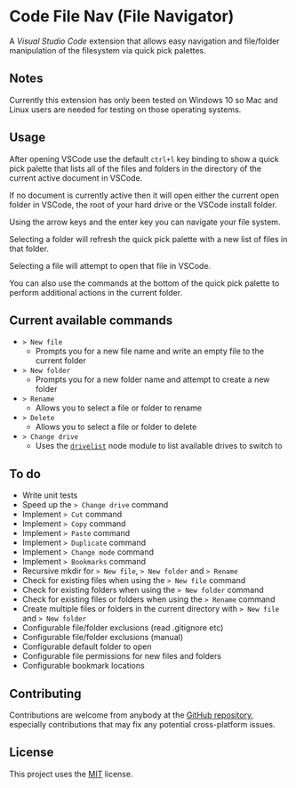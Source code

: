 # Code File Nav (File Navigator)

A _Visual Studio Code_ extension that allows easy navigation and file/folder manipulation of the filesystem via quick pick palettes.

## Notes

Currently this extension has only been tested on Windows 10 so Mac and Linux users are needed for testing on those operating systems.

## Usage

After opening VSCode use the default `ctrl+l` key binding to show a quick pick palette that lists all of the files and folders in the directory of the current active document in VSCode.

If no document is currently active then it will open either the current open folder in VSCode, the root of your hard drive or the VSCode install folder.

Using the arrow keys and the enter key you can navigate your file system.

Selecting a folder will refresh the quick pick palette with a new list of files in that folder.

Selecting a file will attempt to open that file in VSCode.

You can also use the commands at the bottom of the quick pick palette to perform additional actions in the current folder.

## Current available commands

- `> New file`
  - Prompts you for a new file name and write an empty file to the current folder
- `> New folder`
  - Prompts you for a new folder name and attempt to create a new folder
- `> Rename`
  - Allows you to select a file or folder to rename
- `> Delete`
  - Allows you to select a file or folder to delete
- `> Change drive`
  - Uses the [`drivelist`][drivelist-github] node module to list available drives to switch to

## To do

- Write unit tests
- Speed up the `> Change drive` command
- Implement `> Cut` command
- Implement `> Copy` command
- Implement `> Paste` command
- Implement `> Duplicate` command
- Implement `> Change mode` command
- Implement `> Bookmarks` command
- Recursive mkdir for `> New file`, `> New folder` and `> Rename`
- Check for existing files when using the `> New file` command
- Check for existing folders when using the `> New folder` command
- Check for existing files or folders when using the `> Rename` command
- Create multiple files or folders in the current directory with `> New file` and `> New folder`
- Configurable file/folder exclusions (read .gitignore etc)
- Configurable file/folder exclusions (manual)
- Configurable default folder to open
- Configurable file permissions for new files and folders
- Configurable bookmark locations

## Contributing

Contributions are welcome from anybody at the [GitHub repository][code-file-nav-github], especially contributions that may fix any potential cross-platform issues.

## License

This project uses the [MIT][code-file-nav-license] license.

[code-file-nav-github]: https://github.com/jakelucas/code-file-nav
[code-file-nav-license]: https://github.com/jakelucas/code-file-nav/blob/master/LICENSE
[drivelist-github]: https://github.com/resin-io-modules/drivelist